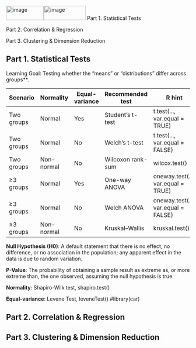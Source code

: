<img width="103" height="39" alt="image" src="https://github.com/user-attachments/assets/c885dacd-16c3-4d8f-bf92-41c8d365f9ef" /><img width="115" height="39" alt="image" src="https://github.com/user-attachments/assets/3f04d806-f659-4540-a303-e7a4b7f60835" />
Part 1. Statistical Tests

Part 2. Correlation & Regression

Part 3. Clustering & Dimension Reduction


## Part 1. Statistical Tests

Learning Goal: Testing whether the “means” or “distributions” differ across groups**.

| Scenario  | Normality | Equal-variance | Recommended test | R hint |
|-----------|-----------|----------------|------------------|----------------------|
| Two groups | Normal    | Yes  | Student’s t-test | t.test(..., var.equal = TRUE) |
| Two groups | Normal    | No | Welch’s t-test | t.test(..., var.equal = FALSE) |
| Two groups | Non-normal | No | Wilcoxon rank-sum | wilcox.test() |
| ≥3 groups | Normal    | Yes | One-way ANOVA |  oneway.test(..., var.equal = TRUE) |
| ≥3 groups | Normal    | No | Welch ANOVA | oneway.test(..., var.equal = FALSE) |
| ≥3 groups | Non-normal | No | Kruskal–Wallis | kruskal.test() |


**Null Hypothesis (H0)**: A default statement that there is no effect, no difference, or no association in the population; any apparent effect in the data is due to random variation.

**P-Value**: The probability of obtaining a sample result as extreme as, or more extreme than, the one observed, assuming the null hypothesis is true.

**Normality**: Shapiro-Wilk test, shapiro.test()

**Equal-variance**: Levene Test, leveneTest() #library(car)









## Part 2. Correlation & Regression

## Part 3. Clustering & Dimension Reduction




